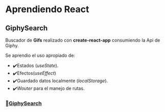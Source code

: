 # Aprendiendo React

## GiphySearch

Buscador de <b>Gifs</b> realizado con <b>create-react-app</b> consumiendo la Api de Giphy.

Se aprendio el uso apropiado de:

- ✔️Estados (<i>useState</i>).
- ✔️Efectos(<i>useEffect</i>)
- ✔️Guardado datos localmente (<i>localStorage</i>).
- ✔️<i>Wouter</i> para el manejo de rutas.

### 🚀<a href="https://matisierradev.github.io/react-gifhysearch/">GiphySearch</a>
